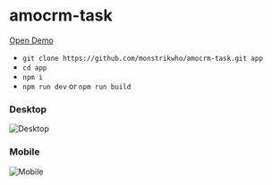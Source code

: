 # amocrm-task

[Open Demo](https://amocrm-task.vercel.app/dist/index.html)


- `git clone https://github.com/monstrikwho/amocrm-task.git app`
- `cd app`
- `npm i`
- `npm run dev` or `npm run build`

### Desktop

![Desktop](https://downloader.disk.yandex.ru/preview/3146746e548a113ed3d636e1a364bb8e793e68550101913f9cde3283b8071ca3/655ce6dc/zk7pu1pFVkbRYneJXb2uGqGgr3bTwVhU12UJ7dKOXEwoVmBz_t47mIwljrnywY87PL6GDUtSEovlh1oL2bTVLQ%3D%3D?uid=0&filename=2023-11-21_16-14-18.png&disposition=inline&hash=&limit=0&content_type=image%2Fpng&owner_uid=0&tknv=v2&size=2048x2048)

### Mobile

![Mobile](https://downloader.disk.yandex.ru/preview/da822627b0fb5da414c591dd3a0b328420575cd42a21a78516b9df05398a2713/655ce775/emX5kibmjfvRLxKtDAp9qWDKGLvXs2jv5Yc78u30UulPHnU5onpyWkIi5oIUA83_AdCb8LldZIiYT-AKyagjGA%3D%3D?uid=0&filename=2023-11-21_16-22-10.png&disposition=inline&hash=&limit=0&content_type=image%2Fpng&owner_uid=0&tknv=v2&size=2048x2048)
